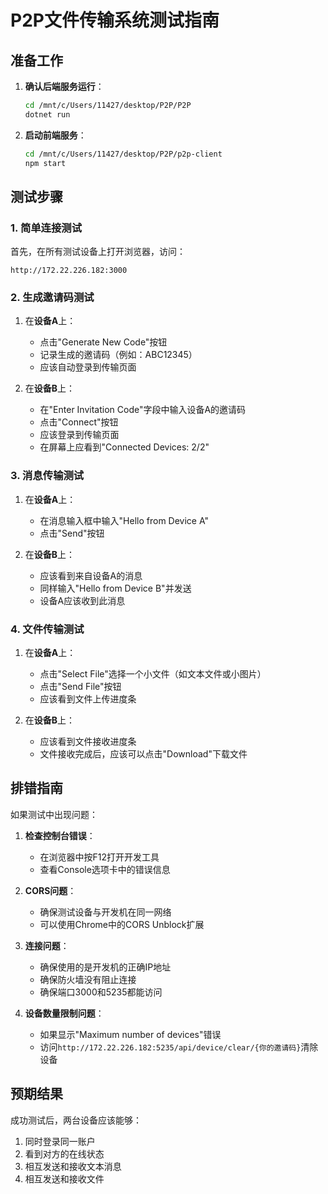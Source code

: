 # P2P文件传输系统测试指南

## 准备工作

1. **确认后端服务运行**：
   ```bash
   cd /mnt/c/Users/11427/desktop/P2P/P2P
   dotnet run
   ```

2. **启动前端服务**：
   ```bash
   cd /mnt/c/Users/11427/desktop/P2P/p2p-client
   npm start
   ```

## 测试步骤

### 1. 简单连接测试

首先，在所有测试设备上打开浏览器，访问：
```
http://172.22.226.182:3000
```

### 2. 生成邀请码测试

1. 在**设备A**上：
   - 点击"Generate New Code"按钮
   - 记录生成的邀请码（例如：ABC12345）
   - 应该自动登录到传输页面

2. 在**设备B**上：
   - 在"Enter Invitation Code"字段中输入设备A的邀请码
   - 点击"Connect"按钮
   - 应该登录到传输页面
   - 在屏幕上应看到"Connected Devices: 2/2"

### 3. 消息传输测试

1. 在**设备A**上：
   - 在消息输入框中输入"Hello from Device A"
   - 点击"Send"按钮

2. 在**设备B**上：
   - 应该看到来自设备A的消息
   - 同样输入"Hello from Device B"并发送
   - 设备A应该收到此消息

### 4. 文件传输测试

1. 在**设备A**上：
   - 点击"Select File"选择一个小文件（如文本文件或小图片）
   - 点击"Send File"按钮
   - 应该看到文件上传进度条

2. 在**设备B**上：
   - 应该看到文件接收进度条
   - 文件接收完成后，应该可以点击"Download"下载文件

## 排错指南

如果测试中出现问题：

1. **检查控制台错误**：
   - 在浏览器中按F12打开开发工具
   - 查看Console选项卡中的错误信息

2. **CORS问题**：
   - 确保测试设备与开发机在同一网络
   - 可以使用Chrome中的CORS Unblock扩展

3. **连接问题**：
   - 确保使用的是开发机的正确IP地址
   - 确保防火墙没有阻止连接
   - 确保端口3000和5235都能访问

4. **设备数量限制问题**：
   - 如果显示"Maximum number of devices"错误
   - 访问`http://172.22.226.182:5235/api/device/clear/{你的邀请码}`清除设备

## 预期结果

成功测试后，两台设备应该能够：
1. 同时登录同一账户
2. 看到对方的在线状态
3. 相互发送和接收文本消息
4. 相互发送和接收文件